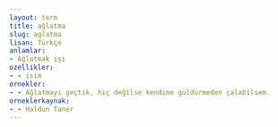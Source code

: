 ```yaml
---
layout: term
title: ağlatma
slug: aglatma
lisan: Türkçe
anlamlar:
- Ağlatmak işi
ozellikler:
- - isim
ornekler:
- - Ağlatmayı geçtik, hiç değilse kendime güldürmeden çalabilsem.
orneklerkaynak:
- - Haldun Taner
---
```

